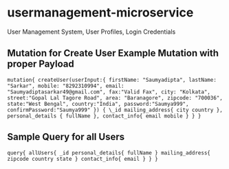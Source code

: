 # usermanagement-microservice

User Management System, User Profiles, Login Credentials

## Mutation for Create User Example Mutation with proper Payload

`mutation{ createUser(userInput:{ firstName: "Saumyadipta", lastName: "Sarkar", mobile: "8292310994", email: "Saumyadiptasarkar49@gmail.com", fax:"Valid Fax", city: "Kolkata", street:"Gopal Lal Tagore Road", area: "Baranagore", zipcode: "700036", state:"West Bengal", country:"India", password:"Saumya999", confirmPassword:"Saumya999" }) { \_id mailing_address{ city country }, personal_details { fullName }, contact_info{ email mobile } } }`

## Sample Query for all Users

`query{ allUsers{ _id personal_details{ fullName } mailing_address{ zipcode country state } contact_info{ email } } }`
